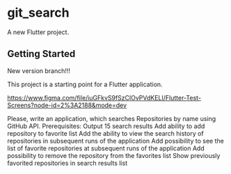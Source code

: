 # git_search

A new Flutter project.

## Getting Started

New version branch!!!

This project is a starting point for a Flutter application.

https://www.figma.com/file/iuGFkvS9fSzClOvPVdKELI/Flutter-Test-Screens?node-id=2%3A2188&mode=dev

Please, write an application, which searches Repositories by name using GitHub API.
Prerequisites:
 Output 15 search results
 Add ability to add repository to favorite list
 Add the ability to view the search history of repositories in subsequent runs of the application
 Add possibility to see the list of favorite repositories at subsequent runs of the application
 Add possibility to remove the repository from the favorites list
 Show previously favorited repositories in search results list